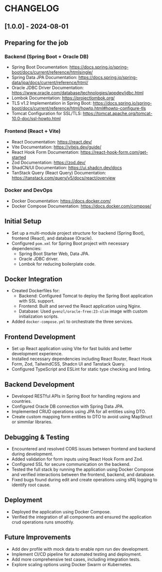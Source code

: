 # CHANGELOG

## [1.0.0] - 2024-08-01

## Preparing for the job

### Backend (Spring Boot + Oracle DB)
- Spring Boot Documentation: https://docs.spring.io/spring-boot/docs/current/reference/htmlsingle/
- Spring Data JPA Documentation: https://docs.spring.io/spring-data/jpa/docs/current/reference/html/
- Oracle JDBC Driver Documentation: https://www.oracle.com/database/technologies/appdev/jdbc.html
- Lombok Documentation: https://projectlombok.org/
- TLS v1.2 Implementation in Spring Boot: https://docs.spring.io/spring-boot/docs/current/reference/html/howto.html#howto-configure-tls
- Tomcat Configuration for SSL/TLS: https://tomcat.apache.org/tomcat-10.0-doc/ssl-howto.html
### Frontend (React + Vite)
- React Documentation: https://react.dev/
- Vite Documentation: https://vitejs.dev/guide/
- React Hook Form Documentation: https://react-hook-form.com/get-started
- Zod Documentation: https://zod.dev/
- ShadCN/UI Documentation: https://ui.shadcn.dev/docs
- TanStack Query (React Query) Documentation: https://tanstack.com/query/v5/docs/react/overview
### Docker and DevOps
- Docker Documentation: https://docs.docker.com/
- Docker Compose Documentation: https://docs.docker.com/compose/

## Initial Setup
- Set up a multi-module project structure for backend (Spring Boot), frontend (React), and database (Oracle).
- Configured `pom.xml` for Spring Boot project with necessary dependencies:
  - Spring Boot Starter Web, Data JPA.
  - Oracle JDBC driver.
  - Lombok for reducing boilerplate code.

## Docker Integration
- Created Dockerfiles for:
  - Backend: Configured Tomcat to deploy the Spring Boot application with SSL support.
  - Frontend: Built and served the React application using Nginx.
  - Database: Used `gvenzl/oracle-free:23-slim` image with custom initialization scripts.
- Added `docker-compose.yml` to orchestrate the three services.

## Frontend Development
- Set up React application using Vite for fast builds and better development experience.
- Installed necessary dependencies including React Router, React Hook Form, Zod, TailwindCSS, Shadcn UI and Tanstack Query.
- Configured TypeScript and ESLint for static type checking and linting.

## Backend Development
- Developed RESTful APIs in Spring Boot for handling regions and countries.
- Configured Oracle DB connection with Spring Data JPA.
- Implemented CRUD operations using JPA for all entities using DTO.
- Create custom mapping form entities to DTO to avoid using MapStruct or simmilar libraries.

## Debugging & Testing
- Encountered and resolved CORS issues between frontend and backend during development.
- Added validation for form inputs using React Hook Form and Zod.
- Configured SSL for secure communication on the backend.
- Tested the full stack by running the application using Docker Compose and verified interactions between the frontend, backend, and database.
- Fixed bugs found during edit and create operations using slf4j logging to identify root cause.

## Deployment
- Deployed the application using Docker Compose.
- Verified the integration of all components and ensured the application crud operations runs smoothly.

## Future Improvements
- Add dev profile with mock data to enable npm run dev development.
- Implement CI/CD pipeline for automated testing and deployment.
- Add more comprehensive test cases, including integration tests.
- Explore scaling options using Docker Swarm or Kubernetes.
